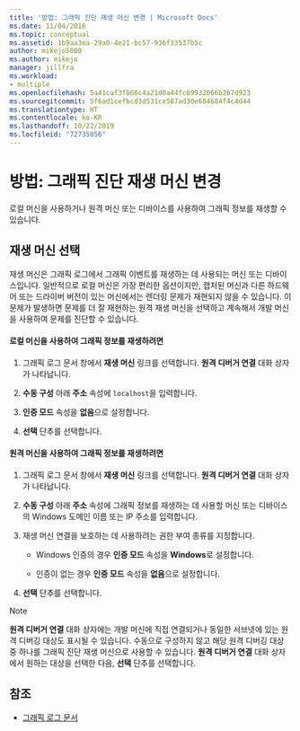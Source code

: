 ```yaml
---
title: '방법: 그래픽 진단 재생 머신 변경 | Microsoft Docs'
ms.date: 11/04/2016
ms.topic: conceptual
ms.assetid: 1b9aa3ea-29a0-4e21-bc57-936f33537b5c
author: mikejo5000
ms.author: mikejo
manager: jillfra
ms.workload:
- multiple
ms.openlocfilehash: 5a41caf3f866c4a21d0a44fc69932066b2b7d923
ms.sourcegitcommit: 5f6ad1cefbcd3d531ce587ad30e684684f4c4d44
ms.translationtype: HT
ms.contentlocale: ko-KR
ms.lasthandoff: 10/22/2019
ms.locfileid: "72735056"
---
```

# <a name="how-to-change-the-graphics-diagnostics-playback-machine"></a>방법: 그래픽 진단 재생 머신 변경
로컬 머신을 사용하거나 원격 머신 또는 디바이스를 사용하여 그래픽 정보를 재생할 수 있습니다.

## <a name="choosing-a-playback-machine"></a>재생 머신 선택
 재생 머신은 그래픽 로그에서 그래픽 이벤트를 재생하는 데 사용되는 머신 또는 디바이스입니다. 일반적으로 로컬 머신은 가장 편리한 옵션이지만, 캡처된 머신과 다른 하드웨어 또는 드라이버 버전이 있는 머신에서는 렌더링 문제가 재현되지 않을 수 있습니다. 이 문제가 발생하면 문제를 더 잘 재현하는 원격 재생 머신을 선택하고 계속해서 개발 머신을 사용하여 문제를 진단할 수 있습니다.

#### <a name="to-use-the-local-machine-to-play-back-graphics-information"></a>로컬 머신을 사용하여 그래픽 정보를 재생하려면

1. 그래픽 로그 문서 창에서 **재생 머신** 링크를 선택합니다. **원격 디버거 연결** 대화 상자가 나타납니다.

2. **수동 구성** 아래 **주소** 속성에 `localhost`을 입력합니다.

3. **인증 모드** 속성을 **없음**으로 설정합니다.

4. **선택** 단추를 선택합니다.

#### <a name="to-use-a-remote-machine-to-play-back-graphics-information"></a>원격 머신을 사용하여 그래픽 정보를 재생하려면

1. 그래픽 로그 문서 창에서 **재생 머신** 링크를 선택합니다. **원격 디버거 연결** 대화 상자가 나타납니다.

2. **수동 구성** 아래 **주소** 속성에 그래픽 정보를 재생하는 데 사용할 머신 또는 디바이스의 Windows 도메인 이름 또는 IP 주소를 입력합니다.

3. 재생 머신 연결을 보호하는 데 사용하려는 권한 부여 종류를 지정합니다.

    - Windows 인증의 경우 **인증 모드** 속성을 **Windows**로 설정합니다.

    - 인증이 없는 경우 **인증 모드** 속성을 **없음**으로 설정합니다.

4. **선택** 단추를 선택합니다.

> [!NOTE]
> **원격 디버거 연결** 대화 상자에는 개발 머신에 직접 연결되거나 동일한 서브넷에 있는 원격 디버깅 대상도 표시될 수 있습니다. 수동으로 구성하지 않고 해당 원격 디버깅 대상 중 하나를 그래픽 진단 재생 머신으로 사용할 수 있습니다. **원격 디버거 연결** 대화 상자에서 원하는 대상을 선택한 다음, **선택** 단추를 선택합니다.

## <a name="see-also"></a>참조
- [그래픽 로그 문서](graphics-log-document.md)